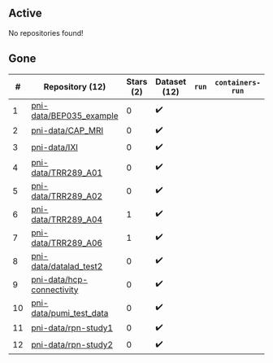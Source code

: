## Active
No repositories found!

## Gone
| # | Repository (12) | Stars (2) | Dataset (12) | `run` | `containers-run` |
| --- | --- | --- | --- | --- | --- |
| 1 | [pni-data/BEP035_example](https://github.com/pni-data/BEP035_example) | 0 | :heavy_check_mark: |  |  |
| 2 | [pni-data/CAP_MRI](https://github.com/pni-data/CAP_MRI) | 0 | :heavy_check_mark: |  |  |
| 3 | [pni-data/IXI](https://github.com/pni-data/IXI) | 0 | :heavy_check_mark: |  |  |
| 4 | [pni-data/TRR289_A01](https://github.com/pni-data/TRR289_A01) | 0 | :heavy_check_mark: |  |  |
| 5 | [pni-data/TRR289_A02](https://github.com/pni-data/TRR289_A02) | 0 | :heavy_check_mark: |  |  |
| 6 | [pni-data/TRR289_A04](https://github.com/pni-data/TRR289_A04) | 1 | :heavy_check_mark: |  |  |
| 7 | [pni-data/TRR289_A06](https://github.com/pni-data/TRR289_A06) | 1 | :heavy_check_mark: |  |  |
| 8 | [pni-data/datalad_test2](https://github.com/pni-data/datalad_test2) | 0 | :heavy_check_mark: |  |  |
| 9 | [pni-data/hcp-connectivity](https://github.com/pni-data/hcp-connectivity) | 0 | :heavy_check_mark: |  |  |
| 10 | [pni-data/pumi_test_data](https://github.com/pni-data/pumi_test_data) | 0 | :heavy_check_mark: |  |  |
| 11 | [pni-data/rpn-study1](https://github.com/pni-data/rpn-study1) | 0 | :heavy_check_mark: |  |  |
| 12 | [pni-data/rpn-study2](https://github.com/pni-data/rpn-study2) | 0 | :heavy_check_mark: |  |  |
